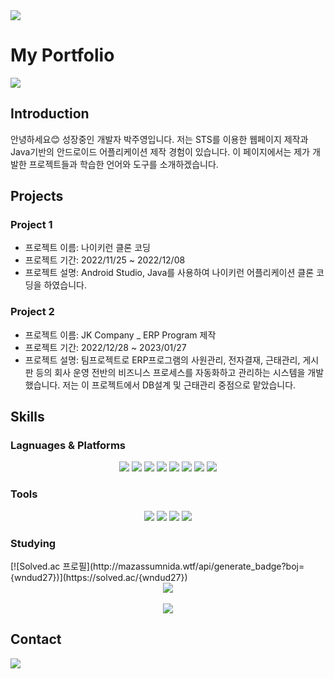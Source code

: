 <img src="https://capsule-render.vercel.app/api?type=waving&color=auto&height=200&section=header&text=jooyoung&fontSize=90" />

# My Portfolio
<a href="https://www.notion.so/Jooyoung-s-portfolio-af3fa18b4b4f47128c657f54de139862?pvs=4 ">
	<img src="https://img.shields.io/badge/Notion-000000?style=flat&logo=Notion&logoColor=white" /></a>


## Introduction

안녕하세요😊 성장중인 개발자 박주영입니다.
저는 STS를 이용한 웹페이지 제작과 Java기반의 안드로이드 어플리케이션 제작 경험이 있습니다. 이 페이지에서는 제가 개발한 프로젝트들과 학습한 언어와 도구를 소개하겠습니다. 

## Projects

### Project 1

- 프로젝트 이름: 나이키런 클론 코딩
- 프로젝트 기간: 2022/11/25 ~ 2022/12/08
- 프로젝트 설명: Android Studio, Java를 사용하여 나이키런 어플리케이션 클론 코딩을 하였습니다.

### Project 2

- 프로젝트 이름: JK Company _ ERP Program 제작
- 프로젝트 기간: 2022/12/28 ~ 2023/01/27
- 프로젝트 설명: 팀프로젝트로 ERP프로그램의 사원관리, 전자결재, 근태관리, 게시판 등의 회사 운영 전반의 비즈니스 프로세스를 자동화하고 관리하는 시스템을 개발했습니다. 저는 이 프로젝트에서 DB설계 및 근태관리 중점으로 맡았습니다. 

## Skills

### Lagnuages & Platforms
<div align="center">
	<img src="https://img.shields.io/badge/Java-007396?style=flat&logo=Java&logoColor=white" />
	<img src="https://img.shields.io/badge/HTML5-E34F26?style=flat&logo=HTML5&logoColor=white" />
	<img src="https://img.shields.io/badge/CSS3-1572B6?style=flat&logo=CSS3&logoColor=white" />
	<img src="https://img.shields.io/badge/JavaScript-F7DF1E?style=flat&logo=JavaScript&logoColor=white" />
	<img src="https://img.shields.io/badge/jQuery-0769AD?style=flat&logo=jQuery&logoColor=white" />
	<img src="https://img.shields.io/badge/Oracle-F80000?style=flat&logo=Oracle&logoColor=white" />
	<img src="https://img.shields.io/badge/Spring-6DB33F?style=flat&logo=Spring&logoColor=white" />
	<img src="https://img.shields.io/badge/Bootstrap-7952B3?style=flat&logo=Bootstrap&logoColor=white" />
</div>

### Tools

<div align="center">	
	<img src="https://img.shields.io/badge/Eclipse IDE-2C2255?style=flat&logo=Eclipse IDE&logoColor=white" />
	<img src="https://img.shields.io/badge/Visual Studio Code-007ACC?style=flat&logo=Visual Studio Code&logoColor=white" />
	<img src="https://img.shields.io/badge/Apache Tomcat-F8DC75?style=flat&logo=Apache Tomcat&logoColor=white" />
	<img src="https://img.shields.io/badge/GitHub-181717?style=flat&logo=GitHub&logoColor=white" />
</div>

### Studying
<div>
	[![Solved.ac 프로필](http://mazassumnida.wtf/api/generate_badge?boj={wndud27})](https://solved.ac/{wndud27})
</div>

<div align="center">
<img src="https://github-readme-stats.vercel.app/api/top-langs/?username=luna-jy&layout=compact"><br><br>
<img src="https://github-readme-stats.vercel.app/api?username=luna-jy&show_icons=true">
</div>

## Contact
<a href="mailto:jooyoung.cairo@gmail.com">
	<img src="https://img.shields.io/badge/Gmail-EA4335?style=flat-square&logo=Gmail&logoColor=white&link=mailto:jooyoung.cairo@gmail.com"/></a>


